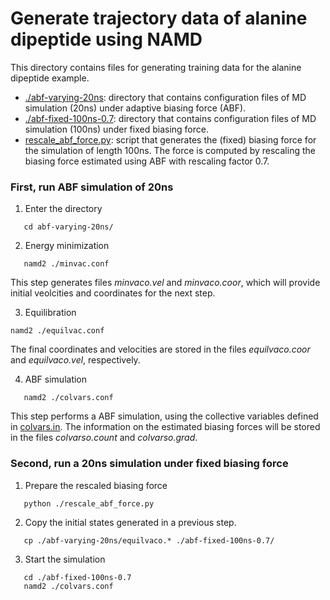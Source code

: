 # Generate trajectory data of alanine dipeptide using NAMD

This directory contains files for generating training data for the alanine dipeptide example.

- [./abf-varying-20ns](./abf-varing-20ns): directory that contains configuration files of MD simulation (20ns) under adaptive biasing force (ABF).
- [./abf-fixed-100ns-0.7](./abf-fixed-100ns-0.7): directory that contains configuration files of MD simulation (100ns) under fixed biasing force.
- [rescale_abf_force.py](./rescale_abf_force.py): script that generates the (fixed) biasing force for the simulation of length 100ns. The force is computed by rescaling the biasing force estimated using ABF with rescaling factor 0.7.

### First, run ABF simulation of 20ns

1. Enter the directory 

```
   cd abf-varying-20ns/
```

2. Energy minimization 

```
   namd2 ./minvac.conf
```

   This step generates files *minvaco.vel* and *minvaco.coor*, which will provide initial veolcities and coordinates for the next step.

3. Equilibration 

```
namd2 ./equilvac.conf
```

   The final coordinates and velocities are stored in the files *equilvaco.coor* and *equilvaco.vel*, respectively.

4. ABF simulation 

```
   namd2 ./colvars.conf
```

   This step performs a ABF simulation, using the collective variables defined in [colvars.in](./abf-varing-20ns/colvars.in).
   The information on the estimated biasing forces will be stored in the files *colvarso.count* and *colvarso.grad*.

### Second, run a 20ns simulation under fixed biasing force

1. Prepare the rescaled biasing force

```
   python ./rescale_abf_force.py
```

2. Copy the initial states generated in a previous step.

```
   cp ./abf-varying-20ns/equilvaco.* ./abf-fixed-100ns-0.7/
```

3. Start the simulation 

```
   cd ./abf-fixed-100ns-0.7
   namd2 ./colvars.conf
```

